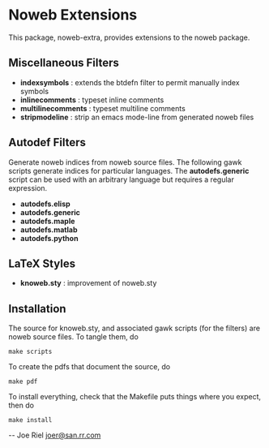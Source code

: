 Noweb Extensions
================

This package, noweb-extra, provides extensions to the noweb package.

Miscellaneous Filters
---------------------

* **indexsymbols** : extends the btdefn filter to permit manually index symbols
* **inlinecomments** : typeset inline comments
* **multilinecomments** : typeset multiline comments
* **stripmodeline** : strip an emacs mode-line from generated noweb files

Autodef Filters
---------------

Generate noweb indices from noweb source files.
The following gawk scripts generate indices for particular languages.
The **autodefs.generic** script can be used with an arbitrary language
but requires a regular expression.

* **autodefs.elisp**
* **autodefs.generic**
* **autodefs.maple**
* **autodefs.matlab**
* **autodefs.python**

LaTeX Styles
------------

* **knoweb.sty** : improvement of noweb.sty

Installation
------------

The source for knoweb.sty, and associated gawk scripts (for the filters)
are noweb source files.  To tangle them, do

 `make scripts`

To create the pdfs that document the source, do

 `make pdf`

To install everything, check that the Makefile puts things
where you expect, then do

 `make install`


-- Joe Riel <joer@san.rr.com>
